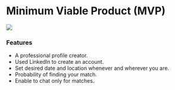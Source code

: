 # Minimum Viable Product (MVP)

![](https://static.vecteezy.com/system/resources/thumbnails/002/442/871/small/love-heart-logo-and-symbol-free-vector.jpg)

### Features
- A professional profile creator.
- Used LinkedIn to create an account.
- Set desired date and location whenever and wherever you are.
- Probability of finding your match.
- Enable to chat only for matches.

 
